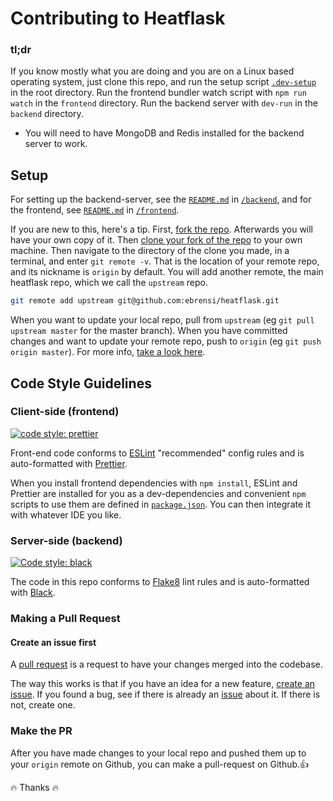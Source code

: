 # Contributing to Heatflask
### tl;dr
If you know mostly what you are doing and you are on a Linux based operating system, just clone this repo, and run the setup script [`.dev-setup`](/.dev-setup) in the root directory.
Run the frontend bundler watch script with `npm run watch` in the `frontend` directory.
Run the backend server with `dev-run` in the `backend` directory.
  * You will need to have MongoDB and Redis installed for the backend server to work.


## Setup
For setting up the backend-server, see the [`README.md`](/backend/README.md) in [`/backend`](/backend), and for the frontend, see [`README.md`](/frontend/README.md) in [`/frontend`](/frontend).

If you are new to this, here's a tip.  First, [fork the repo](https://docs.github.com/en/github/getting-started-with-github/fork-a-repo). Afterwards you will have your own copy of it.  Then [clone your fork of the repo](https://docs.github.com/en/github/creating-cloning-and-archiving-repositories/cloning-a-repository) to your own machine.  Then navigate to the directory of the clone you made, in a terminal, and enter `git remote -v`.  That is the location of your remote repo, and its nickname is `origin` by default. You will add another remote, the main heatflask repo, which we call the `upstream` repo.
```bash
git remote add upstream git@github.com:ebrensi/heatflask.git
```

When you want to update your local repo, pull from `upstream` (eg `git pull upstream master` for the master branch).
When you have committed changes and want to update your remote repo, push to `origin` (eg `git push origin master`).
For more info, [take a look here](https://stackoverflow.com/questions/9257533/what-is-the-difference-between-origin-and-upstream-on-github).

## Code Style Guidelines
### Client-side (frontend)
[![code style: prettier](https://img.shields.io/badge/code_style-prettier-ff69b4.svg?style=flat-square)](https://github.com/prettier/prettier)

Front-end code conforms to [ESLint](https://eslint.org) "recommended" config rules and is auto-formatted with [Prettier](https://prettier.io).

When you install frontend dependencies with `npm install`, ESLint and Prettier are installed for you as a dev-dependencies and convenient `npm` scripts to use them are defined in [`package.json`](/frontend/package.json). You can then integrate it with whatever IDE you like.

### Server-side (backend)
[![Code style: black](https://img.shields.io/badge/code%20style-black-000000.svg)](https://github.com/psf/black)

The code in this repo conforms to [Flake8](https://flake8.pycqa.org/en/latest/#) lint rules and is auto-formatted with [Black](https://black.readthedocs.io/en/stable).


### Making a Pull Request
#### Create an issue first
A [pull request](https://docs.github.com/en/github/collaborating-with-issues-and-pull-requests/about-pull-requests) is a request to have your changes merged into the codebase.

The way this works is that if you have an idea for a new feature, [create an issue](https://github.com/ebrensi/heatflask/issues).   If you found a bug, see if there is already an [issue](https://github.com/ebrensi/heatflask/issues) about it.  If there is not, create one.

### Make the PR
After you have made changes to your local repo and pushed them up to your `origin` remote on Github, you can make a pull-request on Github.👍

🔥 Thanks 🔥

